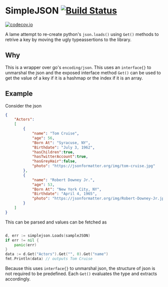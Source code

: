 # SimpleJSON [![Build Status](https://travis-ci.com/nohupped/simplejson.svg?branch=master)](https://travis-ci.com/nohupped/simplejson)

[![codecov.io](https://codecov.io/github/nohupped/simplejson/coverage.svg?branch=master)](https://codecov.io/github/nohupped/simplejson?branch=master)

A lame attempt to re-create python's `json.loads()` using `Get()` methods to retrive a key by moving the ugly typeassertions to the library.

## Why

This is a wrapper over go's `encoding/json`. This uses an `interface{}` to unmarshal the json and the exposed interface method `Get()` can be used to get the value of a key if it is a hashmap or the index if it is an array.

## Example

Consider the json

```json
{
    "Actors":
    [
        {
            "name": "Tom Cruise",
            "age": 56,
            "Born At": "Syracuse, NY",
            "Birthdate": "July 3, 1962",
            "hasChildren":true,
            "hasTwitterAccount":true,
            "hasGreyHair":false,
            "photo": "https://jsonformatter.org/img/tom-cruise.jpg"
        },
        {
            "name": "Robert Downey Jr.",
            "age": 53,
            "Born At": "New York City, NY",
            "Birthdate": "April 4, 1965",
            "photo": "https://jsonformatter.org/img/Robert-Downey-Jr.jpg"
        }
    ]
}
```

This can be parsed and values can be fetched as

```go

d, err := simplejson.Loads(sampleJSON)
if err != nil {
    panic(err)
}
data := d.Get("Actors").Get("", 0).Get("name")
fmt.Println(data) // outputs Tom Cruise

```

Because this uses `interface{}` to unmarshal json, the structure of json is not required to be predefined. Each `Get()` evaluates the type and extracts accordingly.
